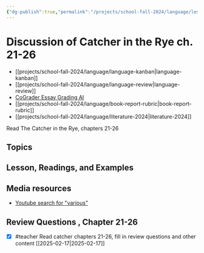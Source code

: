 ```yaml
---
{"dg-publish":true,"permalink":"/projects/school-fall-2024/language/lessons/catcher-ch-21-26-discussion/"}
---
```



#  Discussion of Catcher in the Rye ch. 21-26

- [[projects/school-fall-2024/language/language-kanban\|language-kanban]]
- [[projects/school-fall-2024/language/language-review\|language-review]]
- [CoGrader Essay Grading AI](https://v2.cograder.com/app)
- [[projects/school-fall-2024/language/book-report-rubric\|book-report-rubric]]
- [[projects/school-fall-2024/language/literature-2024\|literature-2024]]


Read The Catcher in the Rye, chapters 21-26

## Topics


## Lesson, Readings, and Examples


## Media resources


- [Youtube search for "various"](https://www.youtube.com/results?search_query=various) 

## Review Questions , Chapter 21-26


- [x] #teacher Read catcher chapters 21-26, fill in review questions and other content [[2025-02-17\|2025-02-17]]
